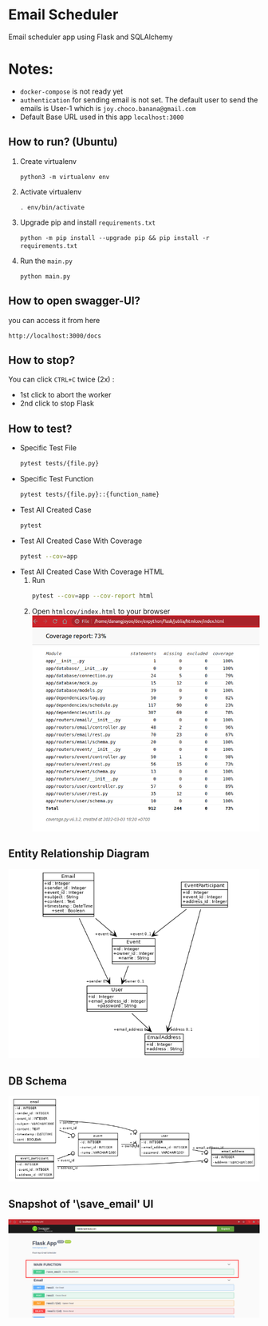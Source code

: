 # Email Scheduler
Email scheduler app using Flask and SQLAlchemy

# Notes:
- `docker-compose` is not ready yet
- `authentication` for sending email is not set. The default user to send the emails is User-1 which is `joy.choco.banana@gmail.com`
- Default Base URL used in this app `localhost:3000`

## How to run? (Ubuntu)
1. Create virtualenv
    ```
    python3 -m virtualenv env
    ```
2. Activate virtualenv
    ```
    . env/bin/activate
    ```
3. Upgrade pip and install `requirements.txt`
    ```
    python -m pip install --upgrade pip && pip install -r requirements.txt
    ```
4. Run the `main.py`
    ```
    python main.py
    ```

## How to open swagger-UI?
you can access it from here
```
http://localhost:3000/docs
```

## How to stop?
You can click `CTRL+C` twice (2x) :
- 1st click to abort the worker
- 2nd click to stop Flask

## How to test?
- Specific Test File
    ```bash
    pytest tests/{file.py}
    ```
- Specific Test Function
    ```bash
    pytest tests/{file.py}::{function_name}
    ```
- Test All Created Case
    ```bash
    pytest
    ```
- Test All Created Case With Coverage
    ```bash
    pytest --cov=app
    ```
- Test All Created Case With Coverage HTML
    1. Run
        ```bash
        pytest --cov=app --cov-report html
        ```
    2. Open `htmlcov/index.html` to your browser
        ![Alt text](docs/coverage-1.png )


## Entity Relationship Diagram
![Alt text](docs/schema.png )

## DB Schema
![Alt text](docs/dbschema.png )
## Snapshot of '\save_email' UI
![Alt text](docs/screenshot-save-email-1.png )